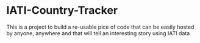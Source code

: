 IATI-Country-Tracker
====================

This is a project to build a re-usable pice of code that can be easily hosted by anyone, anywhere and that will tell an interesting story using IATI data
